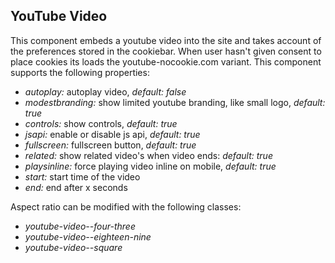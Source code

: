 ## YouTube Video

This component embeds a youtube video into the site and takes account of the preferences stored in the cookiebar. When user hasn't given consent to place cookies its loads the youtube-nocookie.com variant. This component supports the following properties:

- *autoplay:* autoplay video, *default: false*
- *modestbranding:* show limited youtube branding, like small logo, *default: true*
- *controls:* show controls, *default: true*
- *jsapi:* enable or disable js api, *default: true*
- *fullscreen:* fullscreen button, *default: true*
- *related:* show related video's when video ends: *default: true*
- *playsinline:* force playing video inline on mobile, *default: true*
- *start:* start time of the video
- *end:* end after x seconds

Aspect ratio can be modified with the following classes:
- *youtube-video--four-three*
- *youtube-video--eighteen-nine*
- *youtube-video--square*

